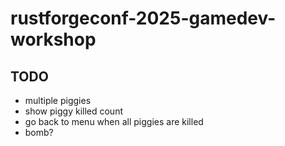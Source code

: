 # rustforgeconf-2025-gamedev-workshop

## TODO

* multiple piggies
* show piggy killed count
* go back to menu when all piggies are killed
* bomb?
